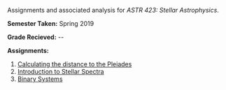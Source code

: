 Assignments and associated analysis for  _ASTR 423: Stellar Astrophysics_.

**Semester Taken:** Spring 2019

**Grade Recieved:** --

**Assignments:**
1. [Calculating the distance to the Pleiades](A1/)
1. [Introduction to Stellar Spectra](A2/)
1. [Binary Systems](A3/)